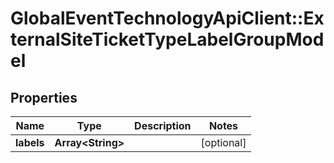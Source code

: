 # GlobalEventTechnologyApiClient::ExternalSiteTicketTypeLabelGroupModel

## Properties
Name | Type | Description | Notes
------------ | ------------- | ------------- | -------------
**labels** | **Array&lt;String&gt;** |  | [optional] 

